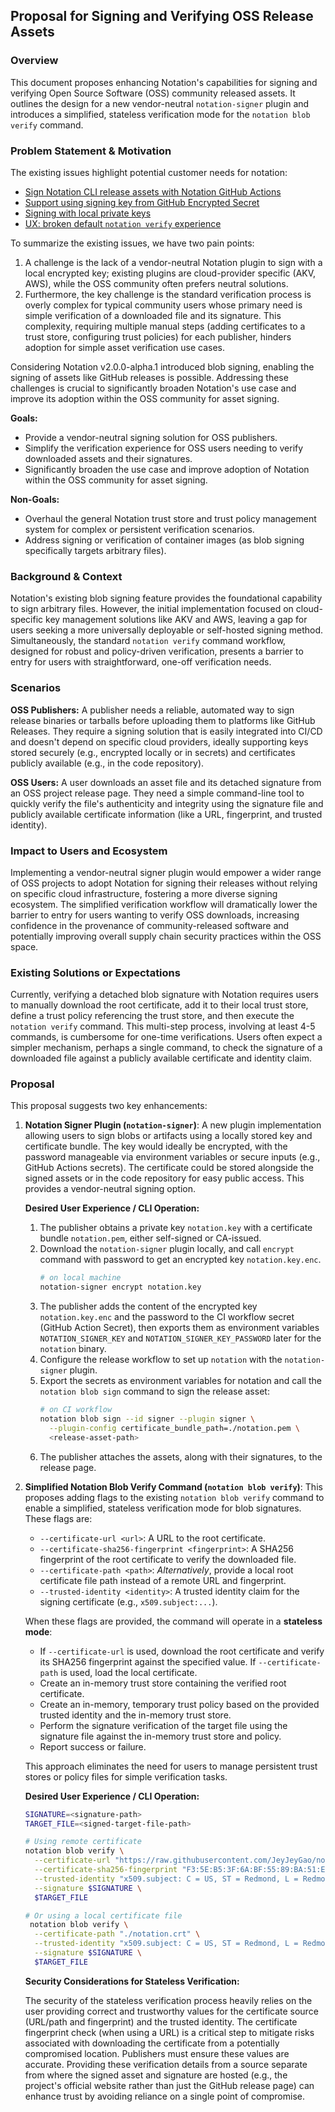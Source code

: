 ## Proposal for Signing and Verifying OSS Release Assets

### Overview

This document proposes enhancing Notation's capabilities for signing and verifying Open Source Software (OSS) community released assets. It outlines the design for a new vendor-neutral `notation-signer` plugin and introduces a simplified, stateless verification mode for the `notation blob verify` command.

### Problem Statement & Motivation

The existing issues highlight potential customer needs for notation:
- [Sign Notation CLI release assets with Notation GitHub Actions](https://github.com/notaryproject/notation/issues/973)
- [Support using signing key from GitHub Encrypted Secret](https://github.com/notaryproject/notation/issues/905)
- [Signing with local private keys](https://github.com/notaryproject/notation/issues/539)
- [UX: broken default `notation verify` experience](https://github.com/notaryproject/notation/issues/430)

To summarize the existing issues, we have two pain points:
1. A challenge is the lack of a vendor-neutral Notation plugin to sign with a local encrypted key; existing plugins are cloud-provider specific (AKV, AWS), while the OSS community often prefers neutral solutions.
2. Furthermore, the key challenge is the standard verification process is overly complex for typical community users whose primary need is simple verification of a downloaded file and its signature. This complexity, requiring multiple manual steps (adding certificates to a trust store, configuring trust policies) for each publisher, hinders adoption for simple asset verification use cases.

Considering Notation v2.0.0-alpha.1 introduced blob signing, enabling the signing of assets like GitHub releases is possible. Addressing these challenges is crucial to significantly broaden Notation's use case and improve its adoption within the OSS community for asset signing.

**Goals:**

* Provide a vendor-neutral signing solution for OSS publishers.
* Simplify the verification experience for OSS users needing to verify downloaded assets and their signatures.
* Significantly broaden the use case and improve adoption of Notation within the OSS community for asset signing.

**Non-Goals:**

* Overhaul the general Notation trust store and trust policy management system for complex or persistent verification scenarios.
* Address signing or verification of container images (as blob signing specifically targets arbitrary files).

### Background & Context

Notation's existing blob signing feature provides the foundational capability to sign arbitrary files. However, the initial implementation focused on cloud-specific key management solutions like AKV and AWS, leaving a gap for users seeking a more universally deployable or self-hosted signing method. Simultaneously, the standard `notation verify` command workflow, designed for robust and policy-driven verification, presents a barrier to entry for users with straightforward, one-off verification needs.

### Scenarios

**OSS Publishers:** A publisher needs a reliable, automated way to sign release binaries or tarballs before uploading them to platforms like GitHub Releases. They require a signing solution that is easily integrated into CI/CD and doesn't depend on specific cloud providers, ideally supporting keys stored securely (e.g., encrypted locally or in secrets) and certificates publicly available (e.g., in the code repository).

**OSS Users:** A user downloads an asset file and its detached signature from an OSS project release page. They need a simple command-line tool to quickly verify the file's authenticity and integrity using the signature file and publicly available certificate information (like a URL, fingerprint, and trusted identity).

### Impact to Users and Ecosystem

Implementing a vendor-neutral signer plugin would empower a wider range of OSS projects to adopt Notation for signing their releases without relying on specific cloud infrastructure, fostering a more diverse signing ecosystem. The simplified verification workflow will dramatically lower the barrier to entry for users wanting to verify OSS downloads, increasing confidence in the provenance of community-released software and potentially improving overall supply chain security practices within the OSS space.

### Existing Solutions or Expectations

Currently, verifying a detached blob signature with Notation requires users to manually download the root certificate, add it to their local trust store, define a trust policy referencing the trust store, and then execute the `notation verify` command. This multi-step process, involving at least 4-5 commands, is cumbersome for one-time verifications. Users often expect a simpler mechanism, perhaps a single command, to check the signature of a downloaded file against a publicly available certificate and identity claim.

### Proposal

This proposal suggests two key enhancements:

1.  **Notation Signer Plugin (`notation-signer`)**: A new plugin implementation allowing users to sign blobs or artifacts using a locally stored key and certificate bundle. The key would ideally be encrypted, with the password manageable via environment variables or secure inputs (e.g., GitHub Actions secrets). The certificate could be stored alongside the signed assets or in the code repository for easy public access. This provides a vendor-neutral signing option. 

    **Desired User Experience / CLI Operation:**
    1. The publisher obtains a private key `notation.key` with a certificate bundle `notation.pem`, either self-signed or CA-issued.
    2. Download the `notation-signer` plugin locally, and call `encrypt` command with password to get an encrypted key `notation.key.enc`.
        ```sh
        # on local machine
        notation-signer encrypt notation.key
        ```
    3. The publisher adds the content of the encrypted key `notation.key.enc` and the password to the CI workflow secret (GitHub Action Secret), then exports them as environment variables `NOTATION_SIGNER_KEY` and `NOTATION_SIGNER_KEY_PASSWORD` later for the `notation` binary.
    4. Configure the release workflow to set up `notation` with the `notation-signer` plugin.
    5. Export the secrets as environment variables for notation and call the `notation blob sign` command to sign the release asset:
        ```sh
        # on CI workflow
        notation blob sign --id signer --plugin signer \
          --plugin-config certificate_bundle_path=./notation.pem \
          <release-asset-path>
        ```
    6. The publisher attaches the assets, along with their signatures, to the release page.

2.  **Simplified Notation Blob Verify Command (`notation blob verify`)**: This proposes adding flags to the existing `notation blob verify` command to enable a simplified, stateless verification mode for blob signatures. These flags are:
    * `--certificate-url <url>`: A URL to the root certificate.
    * `--certificate-sha256-fingerprint <fingerprint>`: A SHA256 fingerprint of the root certificate to verify the downloaded file.
    * `--certificate-path <path>`: *Alternatively*, provide a local root certificate file path instead of a remote URL and fingerprint.
    * `--trusted-identity <identity>`: A trusted identity claim for the signing certificate (e.g., `x509.subject:...`).

    When these flags are provided, the command will operate in a **stateless mode**:
    * If `--certificate-url` is used, download the root certificate and verify its SHA256 fingerprint against the specified value. If `--certificate-path` is used, load the local certificate.
    * Create an in-memory trust store containing the verified root certificate.
    * Create an in-memory, temporary trust policy based on the provided trusted identity and the in-memory trust store.
    * Perform the signature verification of the target file using the signature file against the in-memory trust store and policy.
    * Report success or failure.

    This approach eliminates the need for users to manage persistent trust stores or policy files for simple verification tasks.

    **Desired User Experience / CLI Operation:**

    ```bash
    SIGNATURE=<signature-path>
    TARGET_FILE=<signed-target-file-path>

    # Using remote certificate
    notation blob verify \
      --certificate-url "https://raw.githubusercontent.com/JeyJeyGao/notation-local-signer/refs/tags/v0.1.0/notation.crt" \
      --certificate-sha256-fingerprint "F3:5E:B5:3F:6A:BF:55:89:BA:51:EB:39:7B:1A:BA:3A:0A:30:77:14:2C:12:BD:86:EF:5F:CD:54:C5:BE:8B:C4" \
      --trusted-identity "x509.subject: C = US, ST = Redmond, L = Redmond, O = notation, CN = notation-local-signer" \
      --signature $SIGNATURE \
      $TARGET_FILE

    # Or using a local certificate file
     notation blob verify \
      --certificate-path "./notation.crt" \
      --trusted-identity "x509.subject: C = US, ST = Redmond, L = Redmond, O = notation, CN = notation-local-signer" \
      --signature $SIGNATURE \
      $TARGET_FILE
    ```

    **Security Considerations for Stateless Verification:**

    The security of the stateless verification process heavily relies on the user providing correct and trustworthy values for the certificate source (URL/path and fingerprint) and the trusted identity. The certificate fingerprint check (when using a URL) is a critical step to mitigate risks associated with downloading the certificate from a potentially compromised location. Publishers must ensure these values are accurate. Providing these verification details from a source separate from where the signed asset and signature are hosted (e.g., the project's official website rather than just the GitHub release page) can enhance trust by avoiding reliance on a single point of compromise.
